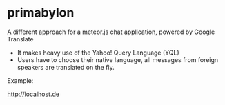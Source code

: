 primabylon 
==========================
A different approach for a meteor.js chat application, powered by Google Translate

- It makes heavy use of the Yahoo! Query Language (YQL) 
- Users have to choose their native language, all messages from foreign speakers
are translated on the fly.

Example:

http://localhost.de